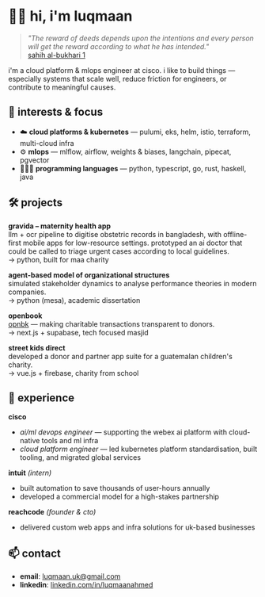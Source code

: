 # 👋🏽 hi, i'm luqmaan

> *"The reward of deeds depends upon the intentions and every person will get the reward according to what he has intended."*  
> [sahih al-bukhari 1](https://sunnah.com/bukhari:1)

i'm a cloud platform & mlops engineer at cisco. i like to build things — especially systems that scale well, reduce friction for engineers, or contribute to meaningful causes.

## 🧠 interests & focus

- ☁️ **cloud platforms & kubernetes** — pulumi, eks, helm, istio, terraform, multi-cloud infra  
- ⚙️ **mlops** — mlflow, airflow, weights & biases, langchain, pipecat, pgvector  
- 🧑🏽‍💻 **programming languages** — python, typescript, go, rust, haskell, java


## 🛠️ projects

**gravida – maternity health app**  
llm + ocr pipeline to digitise obstetric records in bangladesh, with offline-first mobile apps for low-resource settings. prototyped an ai doctor that could be called to triage urgent cases according to local guidelines.  
→ python, built for maa charity

**agent-based model of organizational structures**  
simulated stakeholder dynamics to analyse performance theories in modern companies.  
→ python (mesa), academic dissertation

**openbook**  
[opnbk](https://opnbk.jsmcc.org/sign-in) — making charitable transactions transparent to donors.  
→ next.js + supabase, tech focused masjid

**street kids direct**  
developed a donor and partner app suite for a guatemalan children's charity.  
→ vue.js + firebase, charity from school

## 💼 experience

**cisco**  
- *ai/ml devops engineer* — supporting the webex ai platform with cloud-native tools and ml infra  
- *cloud platform engineer* — led kubernetes platform standardisation, built tooling, and migrated global services

**intuit** *(intern)*  
- built automation to save thousands of user-hours annually  
- developed a commercial model for a high-stakes partnership

**reachcode** *(founder & cto)*  
- delivered custom web apps and infra solutions for uk-based businesses

## 📫 contact

- **email**: [luqmaan.uk@gmail.com](mailto:luqmaan.uk@gmail.com)  
- **linkedin**: [linkedin.com/in/luqmaanahmed](https://linkedin.com/in/luqmaanahmed)



<!--
**luqs1/luqs1** is a ✨ _special_ ✨ repository because its `README.md` (this file) appears on your GitHub profile.

Here are some ideas to get you started:

- 🔭 I’m currently working on ...
- 🌱 I’m currently learning ...
- 👯 I’m looking to collaborate on ...
- 🤔 I’m looking for help with ...
- 💬 Ask me about ...
- 📫 How to reach me: ...
- 😄 Pronouns: ...
- ⚡ Fun fact: ...
-->
